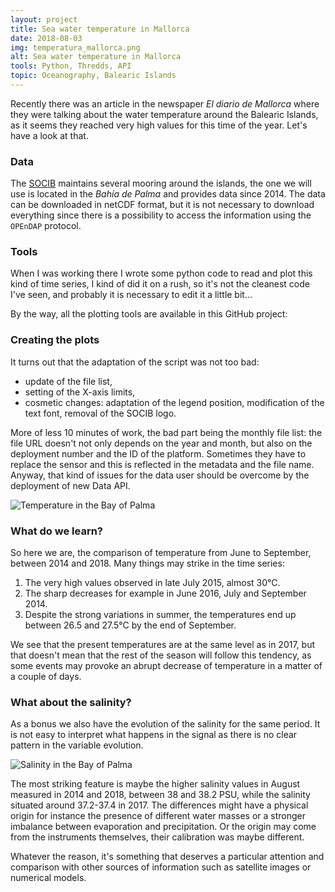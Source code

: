 ```yaml
---
layout: project
title: Sea water temperature in Mallorca
date: 2018-08-03
img: temperatura_mallorca.png
alt: Sea water temperature in Mallorca
tools: Python, Thredds, API
topic: Oceanography, Balearic Islands
---
```


Recently there was an article in the newspaper *El diario de Mallorca* where they were talking
about the water temperature around the Balearic Islands, as it seems they reached very high values for this time of the year. Let's have a look at that.

### Data

The [SOCIB](https://www.socib.es) maintains several mooring around the islands, the
one we will use is located in the *Bahía de Palma* and provides data since 2014.
The data can be downloaded in netCDF format, but it is not necessary to download everything
since there is a possibility to access the information using the `OPEnDAP` protocol.

### Tools

When I was working there I wrote some python code to read and plot this kind of time series,
I kind of did it on a rush, so it's not the cleanest code I've seen, and probably it is necessary to edit it a little bit...

By the way, all the plotting tools are available in this GitHub project:

### Creating the plots

It turns out that the adaptation of the script was not too bad:
* update of the file list,
* setting of the X-axis limits,
* cosmetic changes: adaptation of the legend position, modification of the text font,
removal of the SOCIB logo.

More of less 10 minutes of work, the bad part being the monthly file list: the file URL doesn't not only depends on the year and month, but also on the deployment number and the ID of the platform. Sometimes they have to replace the sensor and this is reflected in the metadata and the file name. Anyway, that kind of issues for the data user should be overcome by the deployment of new Data API.

<img src="{{ site.url }}/figures/projects/temp_bahiadepalma_20180802_2120.png" class="img-responsive" alt="Temperature in the Bay of Palma">

### What do we learn?

So here we are, the comparison of temperature from June to September, between 2014 and 2018. Many things may strike in the time series:
1. The very high values observed in late July 2015, almost 30°C.
2. The sharp decreases for example in June 2016, July and September 2014.
3. Despite the strong variations in summer, the temperatures end up between 26.5 and 27.5°C by the end of September.

We see that the present temperatures are at the same level as in 2017, but that doesn't mean that the rest of the season will follow this tendency, as some events may provoke an abrupt decrease of temperature in a matter of a couple of days.

### What about the salinity?

As a bonus we also have the evolution of the salinity for the same period. It is not easy to interpret what happens in the signal as there is no clear pattern in the variable evolution.

<img src="{{ site.url }}/figures/projects/psal_bahiadepalma_20180802_2120.png" class="img-responsive" alt="Salinity in the Bay of Palma">

The most striking feature is maybe the higher salinity values in August measured in 2014 and
2018, between 38 and 38.2 PSU, while the salinity situated around 37.2-37.4 in 2017. The differences might have a physical origin for instance the presence of different water masses or a stronger imbalance between evaporation and precipitation. Or the origin may come from the instruments themselves, their calibration was maybe different.

Whatever the reason, it's something that deserves a particular attention and comparison with other sources of information such as satellite images or numerical models.
